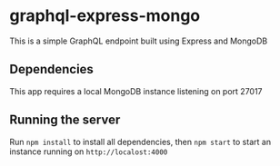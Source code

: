 # graphql-express-mongo

This is a simple GraphQL endpoint built using Express and MongoDB

## Dependencies

This app requires a local MongoDB instance listening on port 27017

## Running the server

Run `npm install` to install all dependencies, then `npm start` to start an instance running on `http://localost:4000`
